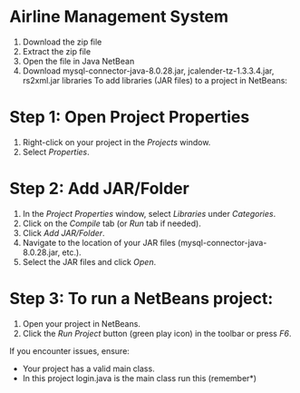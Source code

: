 
# Airline Management System
1) Download the zip file
2) Extract the zip file
3) Open the file in Java NetBean
4) Download mysql-connector-java-8.0.28.jar, jcalender-tz-1.3.3.4.jar, rs2xml.jar libraries
To add libraries (JAR files) to a project in NetBeans:

# Step 1: Open Project Properties
1. Right-click on your project in the *Projects* window.
2. Select *Properties*.

# Step 2: Add JAR/Folder
1. In the *Project Properties* window, select *Libraries* under *Categories*.
2. Click on the *Compile* tab (or *Run* tab if needed).
3. Click *Add JAR/Folder*.
4. Navigate to the location of your JAR files (mysql-connector-java-8.0.28.jar, etc.).
5. Select the JAR files and click *Open*.

# Step 3: To run a NetBeans project:
1. Open your project in NetBeans.
2. Click the *Run Project* button (green play icon) in the toolbar or press *F6*.

If you encounter issues, ensure:

- Your project has a valid main class.
- In this project login.java is the main class run this (remember*) 
